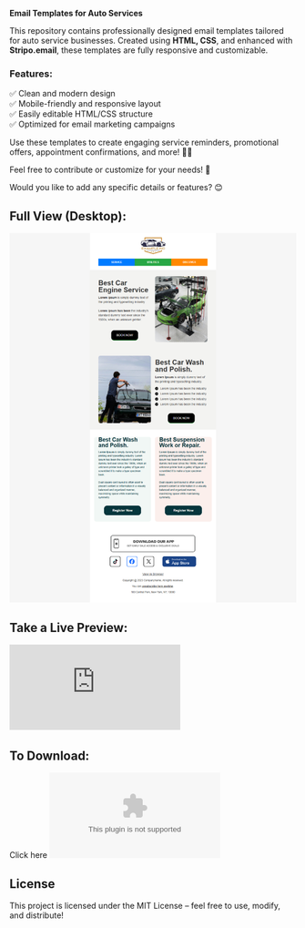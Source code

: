 **Email Templates for Auto Services**  

This repository contains professionally designed email templates tailored for auto service businesses. Created using **HTML, CSS**, and enhanced with **Stripo.email**, these templates are fully responsive and customizable.  

### Features:  
✅ Clean and modern design  
✅ Mobile-friendly and responsive layout  
✅ Easily editable HTML/CSS structure  
✅ Optimized for email marketing campaigns  

Use these templates to create engaging service reminders, promotional offers, appointment confirmations, and more! 🚗💨  

Feel free to contribute or customize for your needs! 🚀  

Would you like to add any specific details or features? 😊

## Full View (Desktop):
![Email Templates for Auto Services](https://github.com/MdJahidShah/email-templates-for-auto-services/blob/main/email-templates-for-auto-services.png?raw=true)

## Take a Live Preview:
![Live Preview](https://raw.githack.com/MdJahidShah/email-templates-for-auto-services/main/email-templates-for-auto-services.html)

## To Download:
Click here ![Donwload](https://github.com/MdJahidShah/email-templates-for-auto-services/archive/refs/heads/main.zip)

## License  
This project is licensed under the MIT License – feel free to use, modify, and distribute! 
